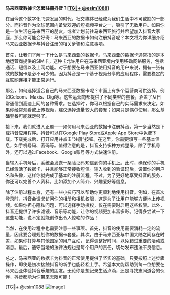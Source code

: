 **马来西亚數據卡怎麽註冊抖音？[[TG💪+ @esim1088](https://t.me/s/esim1088)]**

在当今这个数字化飞速发展的时代，社交媒体已经成为我们生活中不可或缺的一部分。而抖音作为全球范围内备受欢迎的短视频平台之一，吸引了无数用户。如果你是一位生活在马来西亚的朋友，或者计划前往马来西亚旅行并希望加入抖音大家庭，那么你可能会好奇：马来西亚的数据卡如何注册抖音呢？本文将为你详细介绍马来西亚数据卡与抖音注册的相关步骤和注意事项。

首先，让我们了解一下什么是马来西亚的数据卡。马来西亚的数据卡通常指的是本地运营商提供的SIM卡，这种卡允许用户在马来西亚境内使用移动网络服务，包括通话、短信以及上网功能。对于想要在马来西亚使用抖音的用户来说，拥有一张有效的数据卡是必不可少的。因为抖音是一个基于视频分享的应用程序，需要稳定的互联网连接才能正常运行。

那么，如何选择适合自己的马来西亚数据卡呢？市面上有多个运营商可供选择，例如Celcom、Maxis、Digi等。这些运营商都提供了不同类型的套餐，涵盖了从日常通信到高速上网的各种需求。在选择时，你可以根据自己的实际需求来决定。如果你经常观看或上传视频，建议选择流量较大的套餐；如果只是偶尔使用，那么基础套餐可能就足够了。

接下来，我们就进入正题——如何用马来西亚的数据卡注册抖音。第一步当然是下载抖音应用程序。抖音可以在Google Play Store或Apple App Store中免费下载。下载完成后，打开应用并点击“注册”按钮。在这里，你需要填写一些基本信息，如手机号码、密码等。值得注意的是，抖音支持多种方式登录，除了手机号外，还可以通过Facebook、Google账号等方式快速注册。

当输入手机号后，系统会发送一条验证码短信到你的手机上。此时，确保你的手机已经激活了数据卡，并且能够正常接收短信。输入收到的验证码后，设置你的用户名和头像，这样你就完成了基本的注册流程。不过，为了更好地享受抖音的服务，你还可以完善个人资料，比如添加个人简介、兴趣爱好等信息。

除了注册过程本身，还有一些小技巧可以帮助你更顺利地使用抖音。例如，在首次登录时，抖音会请求访问你的相册和相机权限，这是为了让用户能够方便地上传视频。如果你担心隐私问题，可以选择手动授权，仅在需要时启用这些权限。此外，抖音还提供了许多滤镜、音乐等功能，让你的视频更加丰富多彩。记得多尝试一下这些功能，说不定就能创作出令人惊艳的作品！

当然，在使用过程中也需要注意一些事项。首先，抖音的使用需要消耗一定的流量，因此要合理规划你的数据卡套餐。其次，由于马来西亚与中国大陆之间存在时差，如果你打算与其他国家的用户互动，记得调整好时间，以免错过重要的活动或消息。最后，遵守当地的法律法规也是每个用户的责任，切勿发布违法不良信息。

总之，马来西亚的数据卡为抖音的正常使用提供了坚实的基础。只要按照上述步骤操作，即使是初次接触抖音的新手也能轻松上手。希望本文能帮助到每一位想要在马来西亚体验抖音乐趣的朋友。无论你是想记录生活点滴，还是寻找志同道合的伙伴，抖音都能为你带来无限可能！

[[TG💪+ @esim1088](https://t.me/s/esim1088) ![Image](https://i.postimg.cc/4NQfJmqS/Snipaste-2025-05-13-00-14-12.png)]